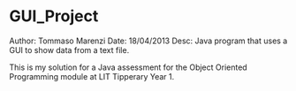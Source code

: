 GUI_Project
===========
Author: Tommaso Marenzi
Date: 18/04/2013
Desc: Java program that uses a GUI to show data from a text file.


This is my solution for a Java assessment for the Object Oriented Programming module at LIT Tipperary Year 1.
